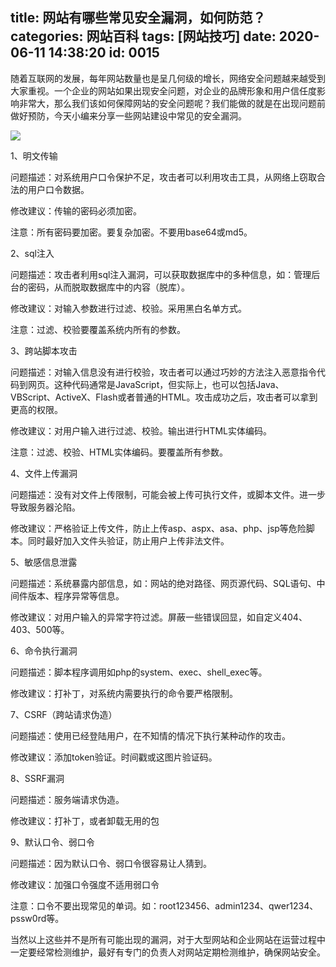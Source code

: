 title: 网站有哪些常见安全漏洞，如何防范？
categories: 网站百科
tags: [网站技巧]
date: 2020-06-11 14:38:20
id: 0015
---
  <p>随着互联网的发展，每年网站数量也是呈几何级的增长，网络安全问题越来越受到大家重视。一个企业的网站如果出现安全问题，对企业的品牌形象和用户信任度影响非常大，那么我们该如何保障网站的安全问题呢？我们能做的就是在出现问题前做好预防，今天小编来分享一些网站建设中常见的安全漏洞。</p><p><img src="https://www.v-li.com/img/2020/201803061520310749836809.png" /></p><p></p><p>1、明文传输</p><p>问题描述：对系统用户口令保护不足，攻击者可以利用攻击工具，从网络上窃取合法的用户口令数据。</p><p>修改建议：传输的密码必须加密。</p><p>注意：所有密码要加密。要复杂加密。不要用base64或md5。</p><p>2、sql注入</p><p>问题描述：攻击者利用sql注入漏洞，可以获取数据库中的多种信息，如：管理后台的密码，从而脱取数据库中的内容（脱库）。</p><p>修改建议：对输入参数进行过滤、校验。采用黑白名单方式。</p><p>注意：过滤、校验要覆盖系统内所有的参数。</p><p></p><p>3、跨站脚本攻击</p><p>问题描述：对输入信息没有进行校验，攻击者可以通过巧妙的方法注入恶意指令代码到网页。这种代码通常是JavaScript，但实际上，也可以包括Java、VBScript、ActiveX、Flash或者普通的HTML。攻击成功之后，攻击者可以拿到更高的权限。</p><p>修改建议：对用户输入进行过滤、校验。输出进行HTML实体编码。</p><p>注意：过滤、校验、HTML实体编码。要覆盖所有参数。</p><p></p><p>4、文件上传漏洞</p><p>问题描述：没有对文件上传限制，可能会被上传可执行文件，或脚本文件。进一步导致服务器沦陷。</p><p>修改建议：严格验证上传文件，防止上传asp、aspx、asa、php、jsp等危险脚本。同时最好加入文件头验证，防止用户上传非法文件。</p><p></p><p>5、敏感信息泄露</p><p>问题描述：系统暴露内部信息，如：网站的绝对路径、网页源代码、SQL语句、中间件版本、程序异常等信息。</p><p>修改建议：对用户输入的异常字符过滤。屏蔽一些错误回显，如自定义404、403、500等。</p><p></p><p>6、命令执行漏洞</p><p>问题描述：脚本程序调用如php的system、exec、shell_exec等。</p><p>修改建议：打补丁，对系统内需要执行的命令要严格限制。</p><p>7、CSRF（跨站请求伪造）</p><p>问题描述：使用已经登陆用户，在不知情的情况下执行某种动作的攻击。</p><p>修改建议：添加token验证。时间戳或这图片验证码。</p><p>8、SSRF漏洞</p><p>问题描述：服务端请求伪造。</p><p>修改建议：打补丁，或者卸载无用的包</p><p>9、默认口令、弱口令</p><p>问题描述：因为默认口令、弱口令很容易让人猜到。</p><p>修改建议：加强口令强度不适用弱口令</p><p>注意：口令不要出现常见的单词。如：root123456、admin1234、qwer1234、pssw0rd等。</p><p>当然以上这些并不是所有可能出现的漏洞，对于大型网站和企业网站在运营过程中一定要经常检测维护，最好有专门的负责人对网站定期检测维护，确保网站安全。</p>  